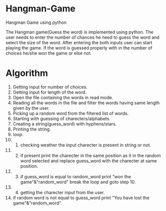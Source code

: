 # Hangman-Game
Hangman Game using python

The Hangman game(Guess the word) is implemented using python. The user needs to enter the number of chances he need to guess the word and select the size of the word. After entering the both inputs user can start playing the game. If the word is guessed properly with in the number of choices he/she won the game or else not.

# Algorithm
1. Getting input for number of choices.
2. Getting input for length of the word.
3. Open the file containing the words in read mode.
4. Reading all the words in the file and filter the words having same length given by the user.
5. Picking up a random word from the filtered list of words.
6. Starting with guessing of charecters/alphabets.
7. Creating a string(guess_word) with hyphens/stars.
8. Printing the string.
9. loop: 
9. 1. checking weather the input charecter is present in string or not.
9. 2. if present print the charecter in the same position as it in the random word selected and replace guess_word with the charecter at same position.
9. 3. if guess_word is equal to random_word print "won the game"&"random_word" break the loop and goto step 10.
9. 4. getting the charecter input from the user.
10. if random word is not equal to guess_word print "You have lost the game"&"random_word".
